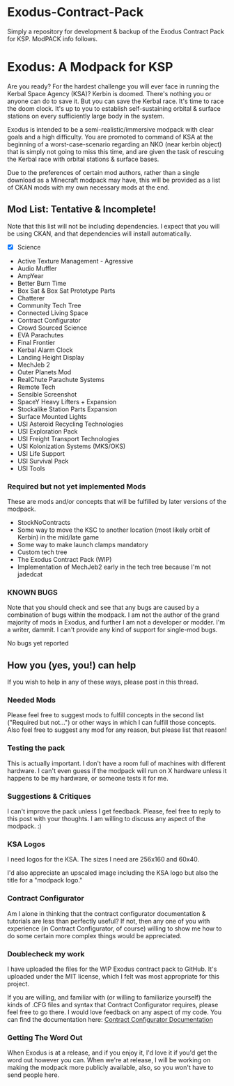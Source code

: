 # Exodus-Contract-Pack
Simply a repository for development &amp; backup of the Exodus Contract Pack for KSP. ModPACK info follows.

# Exodus: A Modpack for KSP

Are you ready? For the hardest challenge you will ever face in running the Kerbal Space Agency (KSA)? Kerbin is doomed. There's nothing you or anyone can do to save it. But you can save the Kerbal race. It's time to race the doom clock. It's up to you to establish self-sustaining orbital & surface stations on every sufficiently large body in the system.

Exodus is intended to be a semi-realistic/immersive modpack with clear goals and a high difficulty. You are promoted to command of KSA at the beginning of a worst-case-scenario regarding an NKO (near kerbin object) that is simply not going to miss this time, and are given the task of rescuing the Kerbal race with orbital stations & surface bases.

Due to the preferences of certain mod authors, rather than a single download as a Minecraft modpack may have, this will be provided as a list of CKAN mods with my own necessary mods at the end.

## Mod List: Tentative & Incomplete!

Note that this list will not be including dependencies. I expect that you will be using CKAN, and that dependencies will install automatically.

* [x] Science
* Active Texture Management - Agressive
* Audio Muffler
* AmpYear
* Better Burn Time
* Box Sat & Box Sat Prototype Parts
* Chatterer
* Community Tech Tree
* Connected Living Space
* Contract Configurator
* Crowd Sourced Science
* EVA Parachutes
* Final Frontier
* Kerbal Alarm Clock
* Landing Height Display
* MechJeb 2
* Outer Planets Mod
* RealChute Parachute Systems
* Remote Tech
* Sensible Screenshot
* SpaceY Heavy Lifters + Expansion
* Stockalike Station Parts Expansion
* Surface Mounted Lights
* USI Asteroid Recycling Technologies
* USI Exploration Pack
* USI Freight Transport Technologies
* USI Kolonization Systems (MKS/OKS)
* USI Life Support
* USI Survival Pack
* USI Tools

### Required but not yet implemented Mods

These are mods and/or concepts that will be fulfilled by later versions of the modpack.

* StockNoContracts
* Some way to move the KSC to another location (most likely orbit of Kerbin) in the mid/late game
* Some way to make launch clamps mandatory
* Custom tech tree
* The Exodus Contract Pack (WIP)
* Implementation of MechJeb2 early in the tech tree because I'm not jadedcat

### KNOWN BUGS

Note that you should check and see that any bugs are caused by a combination of bugs within the modpack. I am not the author of the grand majority of mods in Exodus, and further I am not a developer or modder. I'm a writer, dammit. I can't provide any kind of support for single-mod bugs.

No bugs yet reported

## How you (yes, you!) can help

If you wish to help in any of these ways, please post in this thread.

### Needed Mods

Please feel free to suggest mods to fulfill concepts in the second list ("Required but not...") or other ways in which I can fulfill those concepts. Also feel free to suggest any mod for any reason, but please list that reason!

### Testing the pack

This is actually important. I don't have a room full of machines with different hardware. I can't even guess if the modpack will run on X hardware unless it happens to be my hardware, or someone tests it for me.

### Suggestions & Critiques

I can't improve the pack unless I get feedback. Please, feel free to reply to this post with your thoughts. I am willing to discuss any aspect of the modpack. :)

### KSA Logos

I need logos for the KSA. The sizes I need are 256x160 and 60x40.

I'd also appreciate an upscaled image including the KSA logo but also the title for a "modpack logo."

### Contract Configurator

Am I alone in thinking that the contract configurator documentation & tutorials are less than perfectly useful? If not, then any one of you with experience (in Contract Configurator, of course) willing to show me how to do some certain more complex things would be appreciated.

### Doublecheck my work

I have uploaded the files for the WIP Exodus contract pack to GitHub. It's uploaded under the MIT license, which I felt was most appropriate for this project.

If you are willing, and familiar with (or willing to familiarize yourself) the kinds of .CFG files and syntax that Contract Configurator requires, please feel free to go there. I would love feedback on any aspect of my code. You can find the documentation here: [Contract Configurator Documentation](https://github.com/jrossignol/ContractConfigurator/wiki)

### Getting The Word Out

When Exodus is at a release, and if you enjoy it, I'd love it if you'd get the word out however you can. When we're at release, I will be working on making the modpack more publicly available, also, so you won't have to send people here.
